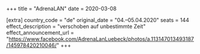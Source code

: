 +++
title = "AdrenaLAN"
date = 2020-03-08

[extra]
country_code = "de"
original_date = "04.–05.04.2020"
seats = 144
effect_description = "verschoben auf unbestimmte Zeit"
effect_announcement_url = "https://www.facebook.com/AdrenaLanLuebeck/photos/a.113147013493187/145978420210046/"
+++
